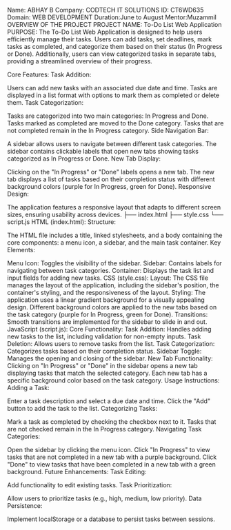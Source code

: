 Name: ABHAY B
Company: CODTECH IT SOLUTIONS
ID: CT6WD635
Domain: WEB DEVELOPMENT
Duration:June to August
Mentor:Muzammil
OVERVIEW OF THE PROJECT
PROJECT NAME: To-Do List Web Application
PURPOSE:
The To-Do List Web Application is designed to help users efficiently manage their tasks. Users can add tasks, set deadlines, mark tasks as completed, and categorize them based on their status (In Progress or Done). Additionally, users can view categorized tasks in separate tabs, providing a streamlined overview of their progress.

Core Features:
Task Addition:

Users can add new tasks with an associated due date and time.
Tasks are displayed in a list format with options to mark them as completed or delete them.
Task Categorization:

Tasks are categorized into two main categories: In Progress and Done.
Tasks marked as completed are moved to the Done category.
Tasks that are not completed remain in the In Progress category.
Side Navigation Bar:

A sidebar allows users to navigate between different task categories.
The sidebar contains clickable labels that open new tabs showing tasks categorized as In Progress or Done.
New Tab Display:

Clicking on the "In Progress" or "Done" labels opens a new tab.
The new tab displays a list of tasks based on their completion status with different background colors (purple for In Progress, green for Done).
Responsive Design:

The application features a responsive layout that adapts to different screen sizes, ensuring usability across devices.
├── index.html
├── style.css
└── script.js
 HTML (index.html):
Structure:

The HTML file includes a title, linked stylesheets, and a body containing the core components: a menu icon, a sidebar, and the main task container.
Key Elements:

Menu Icon: Toggles the visibility of the sidebar.
Sidebar: Contains labels for navigating between task categories.
Container: Displays the task list and input fields for adding new tasks.
 CSS (style.css):
Layout:
The CSS file manages the layout of the application, including the sidebar's position, the container's styling, and the responsiveness of the layout.
Styling:
The application uses a linear gradient background for a visually appealing design.
Different background colors are applied to the new tabs based on the task category (purple for In Progress, green for Done).
Transitions:
Smooth transitions are implemented for the sidebar to slide in and out.
JavaScript (script.js):
Core Functionality:
Task Addition: Handles adding new tasks to the list, including validation for non-empty inputs.
Task Deletion: Allows users to remove tasks from the list.
Task Categorization: Categorizes tasks based on their completion status.
Sidebar Toggle: Manages the opening and closing of the sidebar.
New Tab Functionality:
Clicking on "In Progress" or "Done" in the sidebar opens a new tab displaying tasks that match the selected category.
Each new tab has a specific background color based on the task category.
Usage Instructions:
Adding a Task:

Enter a task description and select a due date and time.
Click the "Add" button to add the task to the list.
Categorizing Tasks:

Mark a task as completed by checking the checkbox next to it.
Tasks that are not checked remain in the In Progress category.
Navigating Task Categories:

Open the sidebar by clicking the menu icon.
Click "In Progress" to view tasks that are not completed in a new tab with a purple background.
Click "Done" to view tasks that have been completed in a new tab with a green background.
Future Enhancements:
Task Editing:

Add functionality to edit existing tasks.
Task Prioritization:

Allow users to prioritize tasks (e.g., high, medium, low priority).
Data Persistence:

Implement localStorage or a database to persist tasks between sessions.

